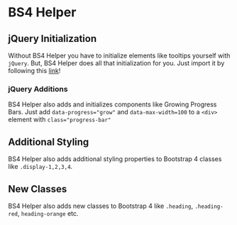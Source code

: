 # BS4 Helper

## jQuery Initialization

Without BS4 Helper you have to initialize elements like tooltips yourself with `jQuery`. But, BS4 Helper does all that initialization for you. Just import it by following this [link](https://bhogi7589.github.io/bs4-helper)!

   ### jQuery Additions
   
   BS4 Helper also adds and initializes components like Growing Progress Bars. Just add `data-progress="grow"` and `data-max-width=100` to a `<div>` element with `class="progress-bar"`

## Additional Styling

BS4 Helper also adds additional styling properties to Bootstrap 4 classes like `.display-1,2,3,4`.

## New Classes

BS4 Helper also adds new classes to Bootstrap 4 like `.heading`, `.heading-red`, `heading-orange` etc.
